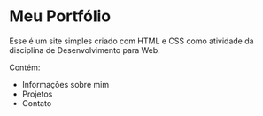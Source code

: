 # Meu Portfólio

Esse é um site simples criado com HTML e CSS como atividade da disciplina de Desenvolvimento para Web.

Contém:
- Informações sobre mim
- Projetos
- Contato
